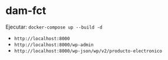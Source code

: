# dam-fct
Ejecutar: `docker-compose up --build -d`

- `http://localhost:8000`
- `http://localhost:8000/wp-admin`
- `http://localhost:8000/wp-json/wp/v2/producto-electronico`
